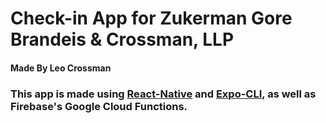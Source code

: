 # Check-in App for Zukerman Gore Brandeis & Crossman, LLP

#### Made By Leo Crossman

### This app is made using [React-Native](https://github.com/facebook/react-native 'React-Native GitHub Repo') and [Expo-CLI](https://docs.expo.io/workflow/expo-cli/ 'Expo-CLI Docs'), as well as Firebase's Google Cloud Functions.

